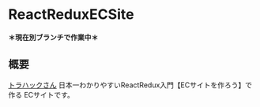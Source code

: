 # ReactReduxECSite

**＊現在別ブランチで作業中＊**

## 概要
[トラハックさん](https://www.youtube.com/user/1492tiger) 日本一わかりやすいReactRedux入門【ECサイトを作ろう】で作る
ECサイトです。
